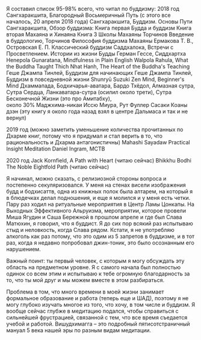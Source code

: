 Я составил список 95-98% всего, что читал по буддизму:
2018 год
Сангхаракшита, Благородный Восьмеричный Путь (с этого все началось, 20 апреля 2018 года)
Сангхаракшита, Буддизм. Основы Пути
Сангхаракшита, Обзор буддизма: Книга первая Будда и буддизм Книга вторая Махаяна и Хинаяна Книга 3 Школы Махаяны
Торчинов Введение в буддологию, 
Торчинов Философия буддизма Махаяны
Ермакова Т. В., Островская Е. П. Классический буддизм
Саддхалока, Встречи с Просветлением. Истории из жизни Будды
Герман Гессе, Сиддхартха
Henepola Gunaratana, Mindfulness in Plain English
Walpola Rahula, What the Buddha Taught
Thich Nhat Hanh, The Heart of the Buddha's Teaching
Геше Джампа Тинлей, Буддизм для начинающих
Геше Джампа Тинлей, Буддизм в повседневной жизни
Shunryū Suzuki Zen Mind, Beginner's Mind
Дхаммапада, Бодхичарья-аватара, Бардо Тхёдол, Алмазная сутра, Сутра Сердца,   Ланкаватара-сутра (осилил около трети), Сутра Бесконечной Жизни (это про Амитабху),   
около 30% Маджхима-никаи
Иссю Миура, Рут Фуллер Сасаки Коаны дзэн (эту книгу я около года назад взял в центре Дальмаса и так и не вернул)

2019 год (можно заметить уменьшение количества прочитанных по Дхарме книг, потому что я придумал и стал верить в то, что рациональность и Дхарма антагонистичны)
Mahashi Sayadaw Practical Insight Meditation
Daniel Ingram, MCTB

2020 год
Jack Kornfield, A Path with Heart (читаю сейчас)
Bhikkhu Bodhi The Noble Eightfold Path (читаю сейчас)

Я начинал, можно сказать, с релизиозной стороны вопроса и постепенно секуляризовался. У меня на стенах висели изображения будд и бодхисаттв, одна из книжных полок была алтарем, на который я в блюдечках делал подношения, и еще я молился и у меня есть четки. Пару раз ходил на ритуальные мероприятия в Центр Ламы Цонкапы. На Выходных Эффективного Альруизма, мероприятии, которое провели Миша Ягудин и Саша Бережной в прошлом апреле и где был Слава Матюхин, я говорил, что я буддист. Я до сих пор всякий раз испытываю стыд и неловкость, когда Слава рядом. Кстати, я не употребляю алкоголь как раз потому, что это одим из 5 запретов в буддизме, и в тот раз, когда я недавно попробовал джин-тоник, это было осознанным его нарушением.

Важный поинт: ты первый человек, с которым я могу обсуждать эту область на предметном уровне. Я с самого начала был полностью одинок со всем этим и испытываю к тебе огромную благодарность за то, что ты мой друг и мы можем вместе в этом разбираться.

Проблема в том, что много времени в моей жизни занимает формальное образование и работа (теперь еще и ШАД), поэтому я не могу глубоко изучать многое из того, что хочу, в том числе и буддизм. Я вообще сейчас глубже в медитацию подался, чтобы справиться с сильнейшей фрустрацией, связанной с тем, что все время съедается учебой и работой. 
Вишудхимагга – это подробный пятисотстраничный мануал 5 века нашей эры по разным видам медитации.
